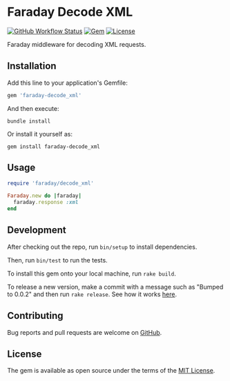 # Faraday Decode XML

[![GitHub Workflow Status](https://github.com/soberstadt/faraday-decode_xml/actions/workflows/ci.yaml/badge.svg?branch=main)](https://github.com/soberstadt/faraday-decode_xml/actions?query=branch%3Amain)
[![Gem](https://img.shields.io/gem/v/faraday-decode_xml.svg?style=flat-square)](https://rubygems.org/gems/faraday-decode_xml)
[![License](https://img.shields.io/github/license/soberstadt/faraday-decode_xml.svg?style=flat-square)](LICENSE.md)

Faraday middleware for decoding XML requests.

## Installation

Add this line to your application's Gemfile:

```ruby
gem 'faraday-decode_xml'
```

And then execute:

```shell
bundle install
```

Or install it yourself as:

```shell
gem install faraday-decode_xml
```

## Usage

```ruby
require 'faraday/decode_xml'

Faraday.new do |faraday|
  faraday.response :xml
end
```

## Development

After checking out the repo, run `bin/setup` to install dependencies.

Then, run `bin/test` to run the tests.

To install this gem onto your local machine, run `rake build`.

To release a new version, make a commit with a message such as "Bumped to 0.0.2" and then run `rake release`.
See how it works [here](https://bundler.io/guides/creating_gem.html#releasing-the-gem).

## Contributing

Bug reports and pull requests are welcome on [GitHub](https://github.com/soberstadt/faraday-decode_xml).

## License

The gem is available as open source under the terms of the [MIT License](https://opensource.org/licenses/MIT).

